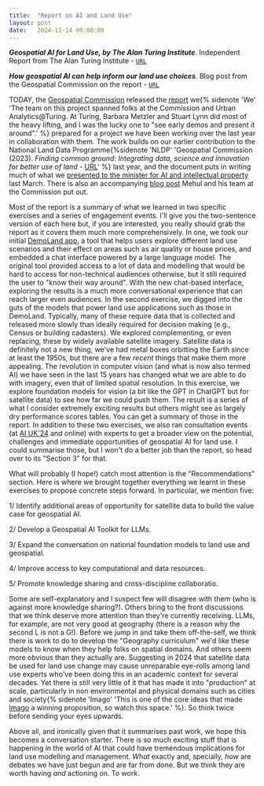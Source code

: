 ```yaml
---
title:  "Report on AI and Land Use"
layout: post
date:   2024-11-14 00:00:00
---
```


_**Geospatial AI for Land Use, by The Alan Turing Institute**_. Independent Report
from The Alan Turing Institute - [`URL`](https://www.gov.uk/government/publications/geospatial-ai-for-land-use-by-the-alan-turing-institute/geospatial-ai-for-land-use-by-the-alan-turing-institute)

_**How geospatial AI can help inform our land use choices**_. Blog post from the Geospatial Commission on the report - [`URL`](https://geospatialcommission.blog.gov.uk/2024/11/14/how-geospatial-ai-can-help-inform-our-land-use-choices/)

TODAY, the [Geospatial Commission](https://www.gov.uk/government/organisations/geospatial-commission) released the [report](https://www.gov.uk/government/publications/geospatial-ai-for-land-use-by-the-alan-turing-institute/geospatial-ai-for-land-use-by-the-alan-turing-institute) we{% sidenote 'We' 'The team on this project spanned folks at the Commission and Urban Analytics@Turing. At Turing, Barbara Metzler and Stuart Lynn did most of the heavy lifting, and I was the lucky one to "see early demos and present it around".' %} prepared for a project we have been working over the last year in collaboration with them. The work builds on our earlier contribution to the National Land Data Programme{%sidenote 'NLDP' 'Geospatial Commission (2023). *Finding common ground: Integrating data, science and innovation for better use of land* - [URL](https://www.gov.uk/government/publications/finding-common-ground-integrating-data-science-and-innovation-for-better-use-of-land)' %} last year, and the document puts in writing much of what we [presented to the minister for AI and intellectual property](https://www.gov.uk/government/news/geospatial-commission-funded-tool-demonstrates-potential-for-ai-to-transform-decisions-about-land-use) last March. There is also an accompanying [blog post](https://geospatialcommission.blog.gov.uk/2024/11/14/how-geospatial-ai-can-help-inform-our-land-use-choices/) Mehul and his team at the Commission put out.

Most of the report is a summary of what we learned in two specific
exercises and a series of engagement events. I'll give you the two-sentence version of each here but, if you are interested, you really should grab the report as it covers them much more comprehensively.
In one, we took our initial [DemoLand app](https://urban-analytics-technology-platform.github.io/demoland-web/tyne_and_wear_hex/#10.06/55.1137/-1.5308), a tool that helps users explore different land use scenarios and their effect on areas such as air quality or house prices, and embedded a chat interface powered by a large language model. The original tool provided access to a lot of data and modelling that would be hard to access for non-technical audiences otherwise, but it still required the user to "know their way around". With the new chat-based interface, exploring the results is a much more conversational experience that can reach larger even audiences.
In the second exercise, we digged into the guts of the models that power land
use applications such as those in DemoLand. Typically, many of these require
data that is collected and released more slowly than ideally required for
decision making (e.g., Census or building cadasters). We explored
complementing, or even replacing, these by widely available satellite imagery.
Satellite data is definitely not a new thing, we've had metal boxes orbitting
the Earth since at least the 1950s, but there are a few _recent_ things that
make them more appealing. The revolution in computer vision (and what is now
also termed AI) we have seen in the last 15 years has changed what we are able
to do with imagery, even that of limited spatial resolution. In this exercise,
we explore foundation models for vision (a bit like the GPT in ChatGPT but for
satellite data) to see how far we could push them. The result is a series of
what I consider extremely exciting results but others might see as largely dry
performance scores tables. You can get a summary of those in the report.
In addition to these two exercises, we also ran consultation events (at [AI
UK'24](https://www.turing.ac.uk/events/ai-uk-2024) and online) with experts to
get a broader view on the potential, challenges and immediate opportunities of
geospatial AI for land use. I could summarise those, but I won't do a better
job than the report, so head over to its "Section 3" for that.

What will probably (I hope!) catch most attention is the "Recommendations"
section. Here is where we brought together everything we learnt in these
exercises to propose concrete steps forward. In particular, we mention five:

1/ Identify additional areas of opportunity for satellite data to build the value case for geospatial AI.

2/ Develop a Geospatial AI Toolkit for LLMs.

3/ Expand the conversation on national foundation models to land use and geospatial.

4/ Improve access to key computational and data resources.

5/ Promote knowledge sharing and cross-discipline collaboratio.

Some are self-explanatory and I suspect few will disagree with them (who is
against more knowledge sharing?). Others bring to the front
discussions that we think deserve more attention than they're currently
receiving. LLMs, for example, are not very good at geography (there is a
reason why the second L is not a G!). Before we jump in and take them
off-the-self, we think there is work to do to develop the "Geography
curriculum" we'd like these models to know when they help folks on
spatial domains. And others seem more obvious than they actually are.
Suggesting in 2024 that satellite data be used for land use change may cause
unreparable eye-rolls among land use experts who've been doing this in an
academic context for several decades. Yet there is still very little of it
that has made it into "production" at scale, particularly in non environmental
and physical domains such as cities and society{% sidenote 'Imago' 'This is one
of the core ideas that made [Imago](https://www.sdruk.ukri.org/2024/10/17/22-million-for-new-smart-data-services/) a winning proposition, so watch this space.' %}. So think twice before sending your eyes upwards.

Above all, and ironically given that it summarises past work, we hope this becomes a conversation starter. There is so much exciting stuff that is happening in the world of AI that could have tremendous implications for land use modelling and management. _What_ exactly and, specially, _how_ are debates we have just begun and are far from done. But we think they are worth having _and_ actioning on. To work.
